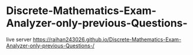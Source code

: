 # Discrete-Mathematics-Exam-Analyzer-only-previous-Questions-
live server  https://raihan243026.github.io/Discrete-Mathematics-Exam-Analyzer-only-previous-Questions-/
